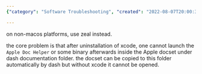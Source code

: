 ```yaml
---
{"category": "Software Troubleshooting", "created": "2022-08-07T20:00:37.563Z", "date": "2022-08-07 20:00:37", "description": "This article discusses the problem of not being able to run Apple Doc Helper or a binary after uninstalling Xcode, which impacts using dash documentation on non-MacOS platforms. It suggests Zeal as an alternative solution.", "modified": "2022-08-18T14:42:03.198Z", "tags": ["coding assist", "document provider", "reference", "search engine"], "title": "dash api docset reference search"}

---
```


on non-macos platforms, use zeal instead.

the core problem is that after uninstallation of xcode, one cannot launch the `Apple Doc Helper` or some binary afterwards inside the Apple docset under dash documentation folder. the docset can be copied to this folder automatically by dash but without xcode it cannot be opened.
